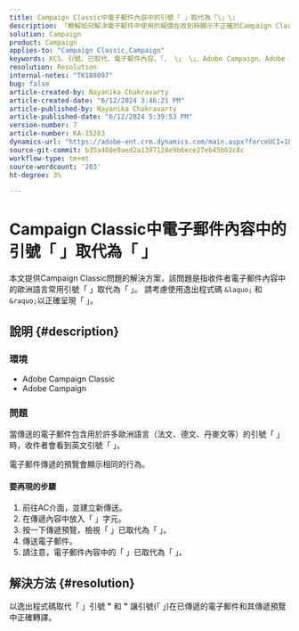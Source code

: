 ```yaml
---
title: Campaign Classic中電子郵件內容中的引號「 」取代為「\」\」
description: 「瞭解如何解決電子郵件中使用的報價在收到時顯示不正確的Campaign Classic問題。」
solution: Campaign
product: Campaign
applies-to: "Campaign Classic,Campaign"
keywords: KCS、引號、已取代、電子郵件內容、「， \」 \」、Adobe Campaign、Adobe Campaign Classic
resolution: Resolution
internal-notes: "TK188097"
bug: false
article-created-by: Nayanika Chakravarty
article-created-date: "6/12/2024 3:46:21 PM"
article-published-by: Nayanika Chakravarty
article-published-date: "6/12/2024 5:39:53 PM"
version-number: 7
article-number: KA-15283
dynamics-url: "https://adobe-ent.crm.dynamics.com/main.aspx?forceUCI=1&pagetype=entityrecord&etn=knowledgearticle&id=a3f6bee5-d228-ef11-840b-0022480a40c2"
source-git-commit: b35a480e9aed2a1397128e9b6ece27eb45b62c8c
workflow-type: tm+mt
source-wordcount: '203'
ht-degree: 3%

---
```


# Campaign Classic中電子郵件內容中的引號「 」取代為「 」


本文提供Campaign Classic問題的解決方案，該問題是指收件者電子郵件內容中的歐洲語言常用引號「 」取代為「 」。 請考慮使用逸出程式碼 `&laquo;` 和 `&raquo;`以正確呈現「 」。

## 說明 {#description}


### <b>環境</b>

- Adobe Campaign Classic
- Adobe Campaign


### <b>問題</b>

當傳送的電子郵件包含用於許多歐洲語言（法文、德文、丹麥文等）的引號「 」時，收件者會看到英文引號「 」。

電子郵件傳遞的預覽會顯示相同的行為。

#### 要再現的步驟

1. 前往AC介面，並建立新傳送。
2. 在傳遞內容中放入「 」字元。
3. 按一下傳遞預覽，檢視「 」已取代為「 」。
4. 傳送電子郵件。
5. 請注意，電子郵件內容中的「 」已取代為「 」。



## 解決方法 {#resolution}


以逸出程式碼取代「 」引號 <b>&quot;</b> 和 <b>&quot;</b> 讓引號(「 」)在已傳遞的電子郵件和其傳遞預覽中正確轉譯。
